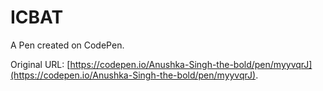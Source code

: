 # ICBAT

A Pen created on CodePen.

Original URL: [https://codepen.io/Anushka-Singh-the-bold/pen/myyvqrJ](https://codepen.io/Anushka-Singh-the-bold/pen/myyvqrJ).

